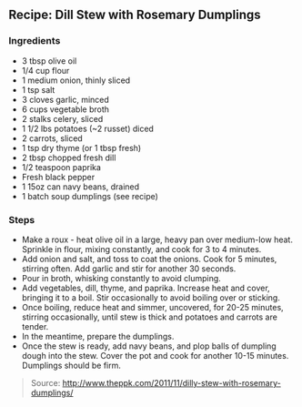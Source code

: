 ## Recipe: Dill Stew with Rosemary Dumplings


### Ingredients
 - 3 tbsp olive oil
 - 1/4 cup flour
 - 1 medium onion, thinly sliced
 - 1 tsp salt
 - 3 cloves garlic, minced
 - 6 cups vegetable broth
 - 2 stalks celery, sliced
 - 1 1/2 lbs potatoes (~2 russet) diced
 - 2 carrots, sliced
 - 1 tsp dry thyme (or 1 tbsp fresh)
 - 2 tbsp chopped fresh dill
 - 1/2 teaspoon paprika
 - Fresh black pepper
 - 1 15oz can navy beans, drained
 - 1 batch soup dumplings (see recipe)

### Steps
 - Make a roux - heat olive oil in a large, heavy pan over medium-low heat. Sprinkle in flour, mixing constantly, and cook for 3 to 4 minutes.
 - Add onion and salt, and toss to coat the onions. Cook for 5 minutes, stirring often. Add garlic and stir for another 30 seconds.
 - Pour in broth, whisking constantly to avoid clumping.
 - Add vegetables, dill, thyme, and paprika. Increase heat and cover, bringing it to a boil. Stir occasionally to avoid boiling over or sticking.
 - Once boiling, reduce heat and simmer, uncovered, for 20-25 minutes, stirring occasionally, until stew is thick and potatoes and carrots are tender.
 - In the meantime, prepare the dumplings.
 - Once the stew is ready, add navy beans, and plop balls of dumpling dough into the stew. Cover the pot and cook for another 10-15 minutes. Dumplings should be firm.

> Source: http://www.theppk.com/2011/11/dilly-stew-with-rosemary-dumplings/
